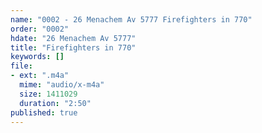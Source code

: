 ```yaml
---
name: "0002 - 26 Menachem Av 5777 Firefighters in 770"
order: "0002"
hdate: "26 Menachem Av 5777"
title: "Firefighters in 770"
keywords: []
file:
- ext: ".m4a"
  mime: "audio/x-m4a"
  size: 1411029
  duration: "2:50"
published: true
---
```


